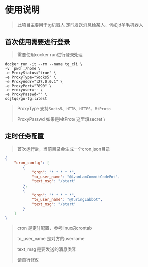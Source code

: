 # 使用说明
> 此项目主要用于tg机器人 定时发送消息给某人，例如jd羊毛机器人
> 
## 首次使用需要进行登录
> 需要使用docker run进行登录处理
```shell
docker run -it --rm --name tg_cli \
-v `pwd`:/home \
-e ProxyStatus="true" \
-e ProxyType="Socks5" \
-e ProxyAddr="127.0.0.1" \
-e ProxyPort="7890" \
-e ProxyUser="" \
-e ProxyPasswd="" \
scjtqs/go-tg:latest
```
>  ProxyType 支持`Socks5`、`HTTP`、`HTTPS`、`MtProto`
> 
>  ProxyPasswd 如果是MtProto 这里填secret \

## 定时任务配置
> 首次运行后，当前目录会生成一个cron.json目录
> 
```json
{
	"cron_config": [
		{
			"cron": "* * * * *",
			"to_user_name": "@LvanLamCommitCodeBot",
			"text_msg": "/start"
		},
		{
			"cron": "* * * * *",
			"to_user_name": "@TuringLabbot",
			"text_msg": "/start"
		}
	]
}
```
> cron 是定时配置，参考linux的crontab
> 
> to_user_name 是对方的username
> 
> text_msg 是要发送的消息类容
> 
> 请自行修改